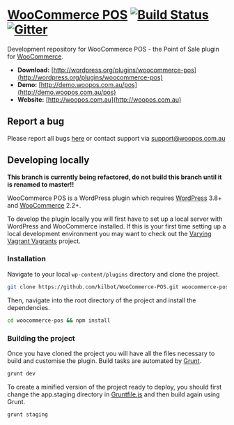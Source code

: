 # [WooCommerce POS](http://woopos.com.au) [![Build Status](https://travis-ci.org/kilbot/WooCommerce-POS.svg)](https://travis-ci.org/kilbot/WooCommerce-POS) [![Gitter](https://badges.gitter.im/Join%20Chat.svg)](https://gitter.im/kilbot/WooCommerce-POS?utm_source=badge&utm_medium=badge&utm_campaign=pr-badge&utm_content=badge)

Development repository for WooCommerce POS - the Point of Sale plugin for [WooCommerce](woothemes.com/woocommerce/).

* **Download:** [http://wordpress.org/plugins/woocommerce-pos](http://wordpress.org/plugins/woocommerce-pos)
* **Demo:** [http://demo.woopos.com.au/pos](http://demo.woopos.com.au/pos)
* **Website:** [http://woopos.com.au](http://woopos.com.au)

## Report a bug

Please report all bugs [here](https://github.com/kilbot/WooCommerce-POS/issues) or contact support via [support@woopos.com.au](mailto:support@woopos.com.au)

## Developing locally

**This branch is currently being refactored, do not build this branch until it is renamed to master!!**

WooCommerce POS is a WordPress plugin which requires [WordPress](http://wordpress.org) 3.8+ and [WooCommerce](wordpress.org/plugins/woocommerce) 2.2+.

To develop the plugin locally you will first have to set up a local server with WordPress and WooCommerce installed.
If this is your first time setting up a local development environment you may want to check out the [Varying Vagrant Vagrants](https://github.com/Varying-Vagrant-Vagrants/VVV) project.

### Installation

Navigate to your local `wp-content/plugins` directory and clone the project.

```sh
git clone https://github.com/kilbot/WooCommerce-POS.git woocommerce-pos
```

Then, navigate into the root directory of the project and install the dependencies.

```sh
cd woocommerce-pos && npm install
```

### Building the project

Once you have cloned the project you will have all the files necessary to build and customise the plugin. Build tasks are automated by [Grunt](http://gruntjs.com).

```sh
grunt dev
```

To create a minified version of the project ready to deploy, you should first change the app.staging directory in [Gruntfile.js](Gruntfile.js) and then build again using Grunt.

```sh
grunt staging
```